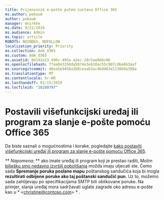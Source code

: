 ```yaml
---
title: Prijenosnik e-pošte putem sustava Office 365
ms.author: pebaum
author: pebaum
manager: mnirkhe
ms.date: 9/21/2018
ms.audience: Admin
ms.topic: article
ROBOTS: NOINDEX, NOFOLLOW
localization_priority: Priority
ms.collection: Adm_O365
ms.custom: Adm_O365
ms.assetid: 84191e23-496c-495a-a2ec-28c5ae0d4c0b
ms.openlocfilehash: 7faa043358da5874e3e630ac55c907cd6e663aaf
ms.sourcegitcommit: d6ea5e9458a2b8ceaab3ac4bd483e1130b9a398a
ms.translationtype: MT
ms.contentlocale: hr-HR
ms.lasthandoff: 01/15/2019
ms.locfileid: "28280797"
---
```

# <a name="set-up-a-multifunction-device-or-application-to-send-email-using-office-365"></a>Postavili višefunkcijski uređaj ili program za slanje e-pošte pomoću Office 365

Da biste saznali o mogućnostima i korake, pogledajte [kako postaviti višefunkcijski uređaj ili program za slanje e-pošte pomoću Office 365](https://support.office.com/article/69f58e99-c550-4274-ad18-c805d654b4c4).
  
 ** *Napomena:* ** ako imate uređaj ili program koji je prestao raditi, Molim [bilješku smo nedavno izvršili poboljšanja](https://support.microsoft.com/help/4458479/) možda imaju utjecati ste. Ćemo sada **Spremanje poruka poslane mapu** poštanskog sandučića koja bi mogla **rezultirati odbijene poruke ako taj poštanski sandučić pun**. Uz to, možemo sada zahtijevaju po specifikacijama SMTP biti oblikovane poruke. Na primjer, slanja uređaj mora sadržavati uglate zagrade oko adresu e-pošte kao u * \<christine@contoso.com\> * . 
  

